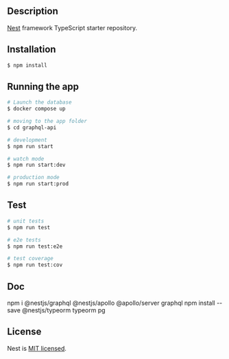 ## Description

[Nest](https://github.com/nestjs/nest) framework TypeScript starter repository.

## Installation

```bash
$ npm install
```

## Running the app

```bash
# Launch the database
$ docker compose up

# moving to the app folder
$ cd graphql-api

# development
$ npm run start

# watch mode
$ npm run start:dev

# production mode
$ npm run start:prod
```

## Test

```bash
# unit tests
$ npm run test

# e2e tests
$ npm run test:e2e

# test coverage
$ npm run test:cov
```

## Doc

npm i @nestjs/graphql @nestjs/apollo @apollo/server graphql
npm install --save @nestjs/typeorm typeorm pg

## License

Nest is [MIT licensed](LICENSE).
